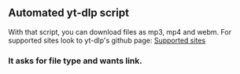 ## Automated yt-dlp script

With that script, you can download files as mp3, mp4 and webm.
For supported sites look to yt-dlp's github page: [Supported sites](https://github.com/yt-dlp/yt-dlp/blob/master/supportedsites.md)

### It asks for file type and wants link.
